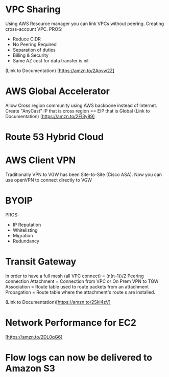 # VPC Sharing
Using AWS Resource manager you can link VPCs without peering.  Creating cross-account VPC.
PROS:
- Reduce CIDR
- No Peering Required
- Separation of duties
- Billing & Security
- Same AZ cost for data transfer is nil.

(Link to Documentation) [https://amzn.to/2Aovw2Z]

# AWS Global Accelerator
Allow Cross region community using AWS backbone instead of Internet.
Create "AnyCast" IP that is cross region == EIP that is Global
(Link to Documentation) [https://amzn.to/2FI3y89]

# Route 53 Hybrid Cloud

# AWS Client VPN
Traditionally VPN to VGW has been Site-to-Site (Cisco ASA).  Now you can use openVPN to connect directly to VGW

# BYOIP
PROS:
- IP Reputation
- Whitelisting
- Migration
- Redundancy

# Transit Gateway
In order to have a full mesh (all VPC connect) = (n(n-1))/2 Peering connection
Attachment = Connection from VPC or On Prem VPN to TGW
Association = Route table used to route packets from an attachment
Propagation = Route table where the attachment's route s are installed.

(Link to Documentation)[https://amzn.to/2Skl4zV]

# Network Performance for EC2
[https://amzn.to/2DL0qG6]

# Flow logs can now be delivered to Amazon S3